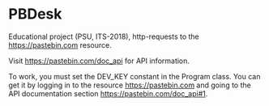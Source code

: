 # PBDesk
Educational project (PSU, ITS-2018), http-requests to the https://pastebin.com resource.

Visit https://pastebin.com/doc_api for API information.

To work, you must set the DEV_KEY constant in the Program class. You can get it by logging in to the resource https://pastebin.com and going to the API documentation section https://pastebin.com/doc_api#1.
